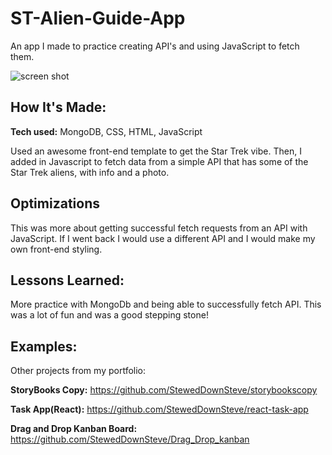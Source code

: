 # ST-Alien-Guide-App
An app I made to practice creating API's and using JavaScript to fetch them. 



![screen shot](http://placecorgi.com/1200/650)

## How It's Made:

**Tech used:** MongoDB, CSS, HTML, JavaScript

Used an awesome front-end template to get the Star Trek vibe. Then, I added in Javascript to fetch data from a simple API that has some of the Star Trek aliens, with info and a photo.

## Optimizations
This was more about getting successful fetch requests from an API with JavaScript. If I went back I would use a different API and I would make my own front-end styling.

## Lessons Learned:

More practice with MongoDb and being able to successfully fetch API. This was a lot of fun and was a good stepping stone!

## Examples:
Other projects from my portfolio:

**StoryBooks Copy:** https://github.com/StewedDownSteve/storybookscopy

**Task App(React):** https://github.com/StewedDownSteve/react-task-app

**Drag and Drop Kanban Board:** https://github.com/StewedDownSteve/Drag_Drop_kanban



